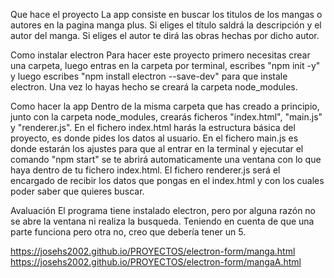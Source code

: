 Que hace el proyecto
La app consiste en buscar los titulos de los mangas o autores en la pagina manga plus.
Si eliges el título saldrá la descripción y el autor del manga.
Si eliges el autor te dirá las obras hechas por dicho autor.

Como instalar electron
Para hacer este proyecto primero necesitas crear una carpeta, luego entras en la carpeta por terminal, escribes "npm init -y" y luego escribes "npm install electron --save-dev" para que instale electron. Una vez lo hayas hecho se creará la carpeta node_modules.

Como hacer la app
Dentro de la misma carpeta que has creado a principio, junto con la carpeta node_modules, crearás ficheros "index.html", "main.js" y "renderer.js".
En el fichero index.html harás la estructura básica del proyecto, es donde pides los datos al usuario.
En el fichero main.js es donde estarán los ajustes para que al entrar en la terminal y ejecutar el comando "npm start" se te abrirá automaticamente una ventana con lo que haya dentro de tu fichero index.html.
El fichero renderer.js será el encargado de recibir los datos que pongas en el index.html y con los cuales poder saber que quieres buscar.

Avaluación
El programa tiene instalado electron, pero por alguna razón no se abre la ventana ni realiza la busqueda.
Teniendo en cuenta de que una parte funciona pero otra no, creo que debería tener un 5.

https://josehs2002.github.io/PROYECTOS/electron-form/manga.html
https://josehs2002.github.io/PROYECTOS/electron-form/mangaA.html
